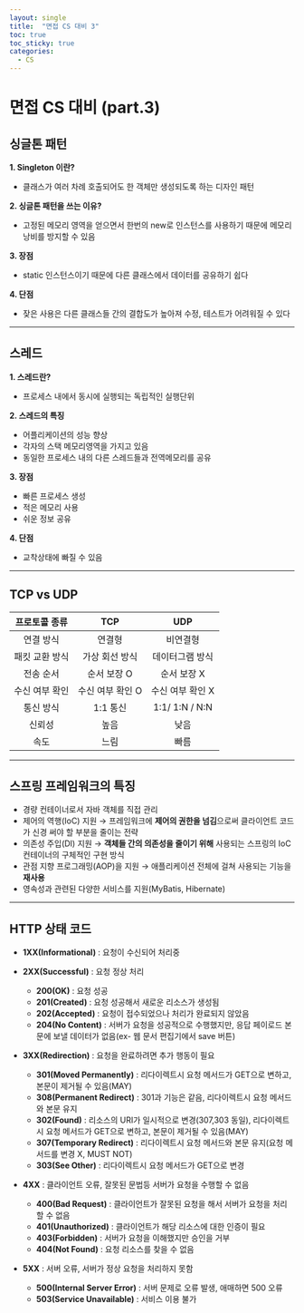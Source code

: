```yaml
---
layout: single
title:  "면접 CS 대비 3"
toc: true
toc_sticky: true
categories:
  - CS
---
```


#  면접 CS 대비 (part.3)



## 싱글톤 패턴

**1. Singleton 이란?**

- 클래스가 여러 차례 호출되어도 한 객체만 생성되도록 하는 디자인 패턴



**2. 싱글톤 패턴을 쓰는 이유?**

- 고정된 메모리 영역을 얻으면서 한번의 new로 인스턴스를 사용하기 때문에 메모리 낭비를 방지할 수 있음



**3. 장점**

- static 인스턴스이기 때문에 다른 클래스에서 데이터를 공유하기 쉽다



**4. 단점**

- 잦은 사용은 다른 클래스들 간의 결합도가 높아져 수정, 테스트가 어려워질 수 있다



---



## 스레드

**1. 스레드란?**

- 프로세스 내에서 동시에 실행되는 독립적인 실행단위



**2. 스레드의 특징**

- 어플리케이션의 성능 향상
- 각자의 스택 메모리영역을 가지고 있음
- 동일한 프로세스 내의 다른 스레드들과 전역메모리를 공유



**3. 장점**

- 빠른 프로세스 생성
- 적은 메모리 사용
- 쉬운 정보 공유



**4. 단점**

- 교착상태에 빠질 수 있음



---



## TCP vs UDP

| 프로토콜 종류  |       TCP        |       UDP        |
| :------------: | :--------------: | :--------------: |
|   연결 방식    |      연결형      |     비연결형     |
| 패킷 교환 방식 |  가상 회선 방식  | 데이터그램 방식  |
|   전송 순서    |   순서 보장 O    |   순서 보장 X    |
| 수신 여부 확인 | 수신 여부 확인 O | 수신 여부 확인 X |
|   통신 방식    |     1:1 통신     |  1:1/ 1:N / N:N  |
|     신뢰성     |       높음       |       낮음       |
|      속도      |       느림       |       빠름       |



---



## 스프링 프레임워크의 특징



- 경량 컨테이너로서 자바 객체를 직접 관리
- 제어의 역행(IoC) 지원 → 프레임워크에 **제어의 권한을 넘김**으로써 클라이언트 코드가 신경 써야 할 부분을 줄이는 전략
- 의존성 주입(DI) 지원 → **객체들 간의 의존성을 줄이기 위해** 사용되는 스프링의 IoC 컨테이너의 구체적인 구현 방식
- 관점 지향 프로그래밍(AOP)을 지원 →  애플리케이션 전체에 걸쳐 사용되는 기능을 **재사용**
- 영속성과 관련된 다양한 서비스를 지원(MyBatis, Hibernate)



---



## HTTP 상태 코드



- **1XX(Informational)** : 요청이 수신되어 처리중
  





- **2XX(Successful)** : 요청 정상 처리

  - **200(OK)** : 요청 성공
  - **201(Created)** : 요청 성공해서 새로운 리소스가 생성됨
  - **202(Accepted)** : 요청이 접수되었으나 처리가 완료되지 않았음
  - **204(No Content)** : 서버가 요청을 성공적으로 수행했지만, 응답 페이로드 본문에 보낼 데이터가 없음(ex- 웹 문서 편집기에서 save 버튼)







- **3XX(Redirection)** : 요청을 완료하려면 추가 행동이 필요
  - **301(Moved Permanently)** : 리다이렉트시 요청 메서드가 GET으로 변하고, 본문이 제거될 수 있음(MAY)
  - **308(Permanent Redirect)** : 301과 기능은 같음, 리다이렉트시 요청 메서드와 본문 유지
  - **302(Found)** : 리소스의 URI가 일시적으로 변경(307,303 동일), 리다이렉트시 요청 메서드가 GET으로 변하고, 본문이 제거될 수 있음(MAY)
  - **307(Temporary Redirect)** : 리다이렉트시 요청 메서드와 본문 유지(요청 메서드를 변경 X, MUST NOT)
  - **303(See Other)** : 리다이렉트시 요청 메서드가 GET으로 변경







- **4XX** : 클라이언트 오류, 잘못된 문법등 서버가 요청을 수행할 수 없음
  - **400(Bad Request)** : 클라이언트가 잘못된 요청을 해서 서버가 요청을 처리할 수 없음
  - **401(Unauthorized)** : 클라이언트가 해당 리소스에 대한 인증이 필요
  - **403(Forbidden)** : 서버가 요청을 이해했지만 승인을 거부
  - **404(Not Found)** : 요청 리소스를 찾을 수 없음







- **5XX** : 서버 오류, 서버가 정상 요청을 처리하지 못함
  - **500(Internal Server Error)** : 서버 문제로 오류 발생, 애매하면 500 오류
  - **503(Service Unavailable)** : 서비스 이용 불가
